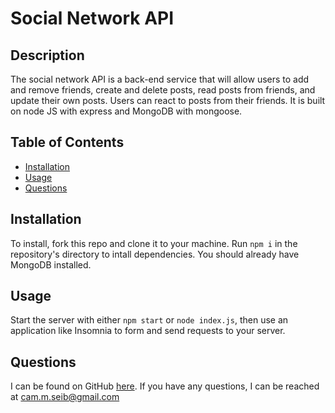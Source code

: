 # Social Network API
	
## Description

The social network API is a back-end service that will allow users to add and remove friends, create and delete posts, read posts from friends, and update their own posts. Users can react to posts from their friends. It is built on node JS with express and MongoDB with mongoose.

## Table of Contents

- [Installation](#installation)
- [Usage](#usage)
- [Questions](#questions)


## Installation

To install, fork this repo and clone it to your machine. Run `npm i` in the repository's directory to intall dependencies. You should already have MongoDB installed.

## Usage

Start the server with either `npm start` or `node index.js`, then use an application like Insomnia to form and send requests to your server.

## Questions

I can be found on GitHub [here](https://github.com/CameronMSeibel).
If you have any questions, I can be reached at cam.m.seib@gmail.com


